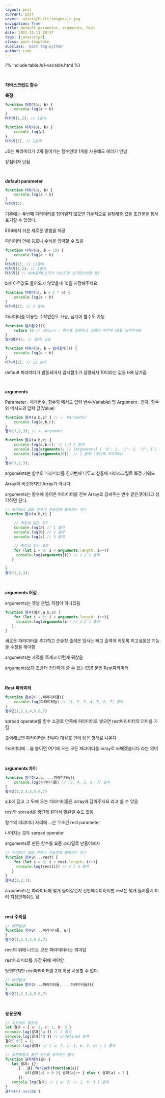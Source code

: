 ```yaml
---
layout: post
current: post
cover:  assets/built/images/js.jpg
navigation: True
title: default parameter, arguments, Rest
date: 2021-12-11 20:57
tags: [javascript]
class: post-template
subclass: 'post tag-python'
author: Lome
---
```


<span></span>

{% include tableJs1-variable.html %}

<br>

<strong class="subtitle_fontAwesome">자바스크립트 함수</strong>

<strong class="subtitle2_fontAwesome">특징</strong>

~~~javascript
function 더하기(a, b) {
	console.log(a + b)
}
더하기(1,2); // 3출력

function 더하기(a, b) {
	console.log(a)
}
더하기(1); // 1출력
~~~

JS는 파라미터가 2개 들어가는 함수인데 1개를 사용해도 에러가 안남

장점이자 단점

<br>

<strong class="subtitle2_fontAwesome">default parameter</strong>

~~~javascript
function 더하기(a, b) {
	console.log(a + b)
}
더하기(1); 
~~~

기존에는 두번째 파라미터를 집어넣지 않으면 기본적으로 설정해줄 값을 조건문을 통해 표기할 수 있었다.

ES6에서 쉬운 새로운 방법을 제공

파라미터 안에 등호나 수식을 입력할 수 있음

~~~javascript
function 더하기(a, b = 10) {
	console.log(a + b)
}
더하기(1); // 11출력
더하기(1,2); // 3출력 
더하기() // NaN출력(숫자가 아닌것에 숫자연산하면 뜸)
~~~

b에 아무값도 들어오지 않았을때 10을 지정해주세요

~~~javascript
function 더하기(a, b = 2 * a) {
	console.log(a + b)
}
더하기(1); // 3 출력

~~~

파라미터를 이용한 수학연산도 가능, 심지어 함수도 가능

~~~javascript
function 임시함수(){
	return 10 // return : 함수를 실행하고 실행한 자리에 10을 남겨주세요
}
임시함수(); // 10이 남음

function 더하기(a, b = 임시함수()) {
	console.log(a + b)
}
더하기(1); // 11 출력
~~~

default 파라미터가 발동되어서 임시함수가 실행되서 10이라는 값을 b에 남겨줌

<br>

<strong class="subtitle2_fontAwesome">arguments</strong>

Parameter : 매개변수, 함수와 메서드 입력 변수(Variable) 명
Argument	: 인자, 함수와 메서드의 입력 값(Value)

~~~javascript
function 함수(a,b,c) { // <- Parameter
	console.log(a,b,c); 
}
함수(1,2,3); // <- Argument
~~~

~~~javascript
function 함수(a,b,c) { 
	console.log(a,b,c); // 1 2 3 출력
	console.log(arguments); // [Arguments] { '0': 1, '1': 2, '2': 3 } 출력
	console.log(arguments[0]); // 1 출력 (첫번째 파라미터)
}
함수(1,2,3);
~~~

arguments는 함수의 파라미터를 한꺼번에 다루고 싶을때 자바스크립트 특정 키워드

Array와 비슷하지만 Array가 아니다.

arguments는 함수에 들어온 파라미터를 전부 Array로 감싸주는 변수 같은것이라고 생각하면 된다.

~~~javascript
// 파라미터 값을 전부다 콘솔창에 출력하는 함수
function 함수(a,b,c) { 

	// 확장성 없는 코드
	console.log(a) // 1 출력
	console.log(b) // 2 출력
	console.log(c) // 3 출력

	// 확장성 있는 코드
	for (let i = 0; i < arguments.length; i++){
     console.log(arguments[i]) // 1 2 3 출력
   }

}
함수(1,2,3);
~~~

<br>

<strong class="subtitle2_fontAwesome">arguments 허점</strong>

arguments는 옛날 문법, 허점이 하나있음

~~~javascript
function 함수(임시,a,b,c) { 
	for (let i = 0; i < arguments.length; i++){
     console.log(arguments[i]) // 1 2 3 출력
   }
}
~~~

새로운 파라미터를 추가하고 콘솔창 출력은 임시는 빼고 출력이 되도록 하고싶을땐 기능을 수정을 해야함

arguments는 자료를 쪼개고 이런게 귀찮음

arguments보다 조금더 간단하게 쓸 수 있는 ES6 문법 Rest파라미터

<br>

<strong class="subtitle2_fontAwesome">Rest 파라미터</strong>

~~~javascript
function 함수2(...파라미터들){
	console.log(파라미터들) // [1, 2, 3, 4, 5, 6, 7] 출력
}
함수2(1,2,3,4,5,6,7) 
~~~

spread operator를 함수 소괄호 안쪽에 파라미터로 넣으면 rest파라미터의 의미를 가짐

출력해보면 파라미터들 전부다 대갈호 안에 담은 형태로 나온다

파라미터에 ...을 붙이면 여기에 오는 모든 파라미터를 array로 싸매겠습니다 라는 의미

<br>

<strong class="subtitle2_fontAwesome">arguments 차이</strong>

~~~javascript
function 함수2(a,b, ...파라미터들){
	console.log(파라미터들) // [3, 4, 5, 6, 7] 출력
}
함수2(1,2,3,4,5,6,7) 
~~~

a,b에 담고 그 뒤에 오는 파라미터들은 array에 담아주세요 라고 쓸 수 있음

rest와 spread를 생긴게 같아서 헷갈릴 수도 있음

함수의 파라미터 자리에 ...은 무조건 rest parameter

나머지는 모두 spread operator

arguments로 만든 함수를 요즘 스타일로 만들어보자

~~~javascript
// 파라미터 값을 전부다 콘솔창에 출력하는 함수
function 함수2(...rest) { 
	for (let i = 0; i < rest.length; i++){
     console.log(rest[i]) // 1 2 3 출력
   }
}
함수2(1,2,3);
~~~

arguments는 파라미터에 몇개 들어갈건지 선언해줘야하지만 rest는 몇개 들어올지 미리 지정안해줘도 됨

<br>

<strong class="subtitle2_fontAwesome">rest 주의점</strong>

~~~javascript
// 에러발생
function 함수2(...파라미터들, a){
}
함수2(1,2,3,4,5,6,7) 
~~~

rest의 뒤에 나오는 모든 파라미터라는 의미임

rest파라미터를 가장 뒤에 써야함

당연하지만 rest파라미터를 2개 이상 사용할 수 없다.

~~~javascript
// 에러발생
function 함수2(...파라미터들, ...파라미터들2){
}
함수2(1,2,3,4,5,6,7) 
~~~

<br>

<strong class="subtitle2_fontAwesome">응용문제</strong>

~~~javascript
// 오브젝트 활용법
let 결과 = { a: 2, c: 1, b: 3 }
console.log(결과['a']) // 2 출력
console.log(결과['d']) // undefined 출력
결과['d'] = 1;
console.log(결과) // { a: 2, c: 1, b: 3, d: 1 } 출력
~~~

~~~javascript
// 알파벳들의 출현 갯수를 세어주는 함수
function 글자세기(글) {
   let 결과= {};
      [...글].forEach(function(a){
         if(결과[a] > 0 ){ 결과[a]++ } else { 결과[a] = 1 }
      });
   console.log(결과) // { a: 2, c: 1, b: 3 } 출력
}
글자세기('aacbbb')
~~~